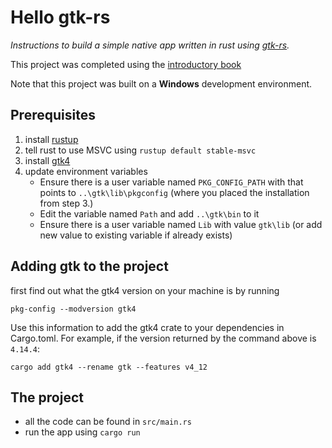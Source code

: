 # Hello gtk-rs

*Instructions to build a simple native app written in rust using [gtk-rs](https://gtk-rs.org/).*

This project was completed using the [introductory book](https://gtk-rs.org/gtk4-rs/stable/latest/book/)

Note that this project was built on a **Windows** development environment.

## Prerequisites

1. install [rustup](https://rustup.rs/)
2. tell rust to use MSVC using `rustup default stable-msvc`
3. install [gtk4](https://github.com/wingtk/gvsbuild#development-environment)
4. update environment variables
    * Ensure there is a user variable named `PKG_CONFIG_PATH` with that points to `..\gtk\lib\pkgconfig` (where you placed the installation from step 3.)
    * Edit the variable named `Path` and add `..\gtk\bin` to it
    * Ensure there is a user variable named `Lib` with value `gtk\lib` (or add new value to existing variable if already exists)

## Adding gtk to the project

first find out what the gtk4 version on your machine is by running
```
pkg-config --modversion gtk4
```
Use this information to add the gtk4 crate to your dependencies in Cargo.toml. For example, if the version returned by the command above is `4.14.4`:
```
cargo add gtk4 --rename gtk --features v4_12
```

## The project

* all the code can be found in `src/main.rs`
* run the app using `cargo run`
